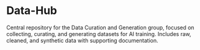 # Data-Hub
Central repository for the Data Curation and Generation group, focused on collecting, curating, and generating datasets for AI training. Includes raw, cleaned, and synthetic data with supporting documentation.
